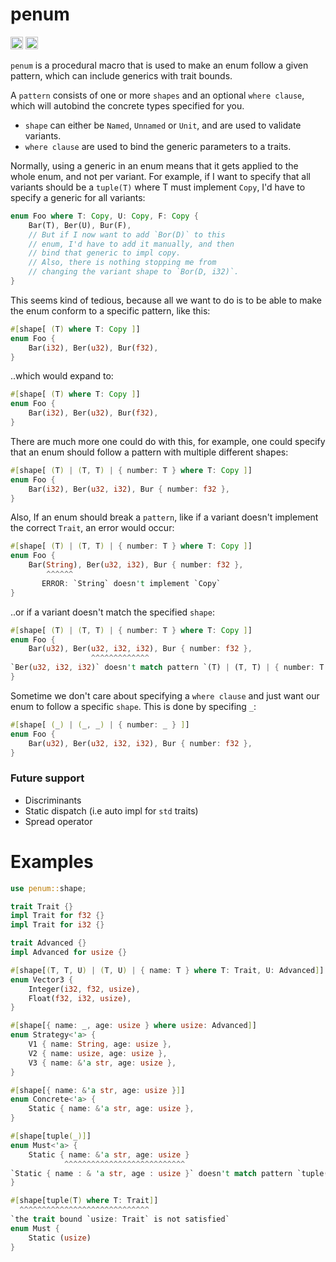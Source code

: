 # penum

[<img alt="github" src="https://img.shields.io/github/languages/code-size/viktorlott/penum?style=flat-square&logo=github" height="20">](https://github.com/viktorlott/penum)
[<img alt="crates.io" src="https://img.shields.io/crates/v/penum?style=flat-square&logo=rust" height="20">](https://crates.io/crates/penum)

`penum` is a procedural macro that is used to make an enum follow a given pattern, which can include generics with trait bounds.

A `pattern` consists of one or more `shapes` and an optional `where clause`, which will autobind the concrete types specified for you.
  - `shape` can either be `Named`, `Unnamed` or `Unit`, and are used to validate variants.
  - `where clause` are used to bind the generic parameters to a traits.

  
Normally, using a generic in an enum means that it gets applied to the whole enum, and not per variant. 
For example, if I want to specify that all variants should be a `tuple(T)` where T must implement `Copy`, 
I'd have to specify a generic for all variants:

```rust
enum Foo where T: Copy, U: Copy, F: Copy {
    Bar(T), Ber(U), Bur(F), 
    // But if I now want to add `Bor(D)` to this 
    // enum, I'd have to add it manually, and then
    // bind that generic to impl copy.
    // Also, there is nothing stopping me from 
    // changing the variant shape to `Bor(D, i32)`.
}
```

This seems kind of tedious, because all we want to do is to be able to make the enum conform to a specific pattern, 
like this:
```rust
#[shape[ (T) where T: Copy ]]
enum Foo {
    Bar(i32), Ber(u32), Bur(f32),
}
```
..which would expand to:
```rust
#[shape[ (T) where T: Copy ]]
enum Foo {
    Bar(i32), Ber(u32), Bur(f32),
}
```

There are much more one could do with this, for example, one could specify that an enum should follow a pattern 
with multiple different shapes:
```rust
#[shape[ (T) | (T, T) | { number: T } where T: Copy ]]
enum Foo {
    Bar(i32), Ber(u32, i32), Bur { number: f32 },
}
```

Also, If an enum should break a `pattern`, like if a variant doesn't implement the correct `Trait`,
an error would occur:
```rust
#[shape[ (T) | (T, T) | { number: T } where T: Copy ]]
enum Foo {
    Bar(String), Ber(u32, i32), Bur { number: f32 },
        ^^^^^^
       ERROR: `String` doesn't implement `Copy`
}
```
..or if a variant doesn't match the specified `shape`:
```rust
#[shape[ (T) | (T, T) | { number: T } where T: Copy ]]
enum Foo {
    Bar(u32), Ber(u32, i32, i32), Bur { number: f32 },
                  ^^^^^^^^^^^^^
`Ber(u32, i32, i32)` doesn't match pattern `(T) | (T, T) | { number: T }`
}
```

Sometime we don't care about specifying a `where clause` and just want our enum to follow a specific `shape`.
This is done by specifing `_`:
```rust
#[shape[ (_) | (_, _) | { number: _ } ]]
enum Foo {
    Bar(u32), Ber(u32, i32, i32), Bur { number: f32 },
}
```

### Future support
- Discriminants
- Static dispatch (i.e auto impl for `std` traits)
- Spread operator

# Examples
```rust
use penum::shape;

trait Trait {}
impl Trait for f32 {}
impl Trait for i32 {}

trait Advanced {}
impl Advanced for usize {}

#[shape[(T, T, U) | (T, U) | { name: T } where T: Trait, U: Advanced]]
enum Vector3 {
    Integer(i32, f32, usize),
    Float(f32, i32, usize),
}

#[shape[{ name: _, age: usize } where usize: Advanced]]
enum Strategy<'a> {
    V1 { name: String, age: usize },
    V2 { name: usize, age: usize },
    V3 { name: &'a str, age: usize },
}

#[shape[{ name: &'a str, age: usize }]]
enum Concrete<'a> {
    Static { name: &'a str, age: usize },
}
```

```rust
#[shape[tuple(_)]]
enum Must<'a> {
    Static { name: &'a str, age: usize }
            ^^^^^^^^^^^^^^^^^^^^^^^^^^^
`Static { name : & 'a str, age : usize }` doesn't match pattern `tuple(_)`
}

#[shape[tuple(T) where T: Trait]]
  ^^^^^^^^^^^^^^^^^^^^^^^^^^^^^
`the trait bound `usize: Trait` is not satisfied`
enum Must {
    Static (usize)
}
```

